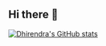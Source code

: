 ## Hi there 👋
[![Dhirendra's GitHub stats](https://github-readme-stats.vercel.app/api?username=dhirendraj-cmd&theme=transparent&show_icons=true)](https://github.com/dhirendraj-cmd/github-readme-stats)
<!--
**dhirendraj-cmd/dhirendraj-cmd** is a ✨ _special_ ✨ repository because its `README.md` (this file) appears on your GitHub profile.

Here are some ideas to get you started:

- 🔭 I’m currently working on ...
- 🌱 I’m currently learning ...
- 👯 I’m looking to collaborate on ...
- 🤔 I’m looking for help with ...
- 💬 Ask me about ...
- 📫 How to reach me: ...
- 😄 Pronouns: ...
- ⚡ Fun fact: ...
-->
